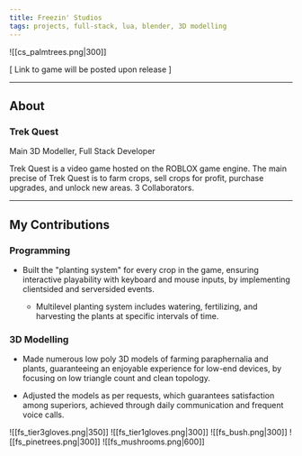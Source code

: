 ```yaml
---
title: Freezin' Studios
tags: projects, full-stack, lua, blender, 3D modelling
---
```

![[cs_palmtrees.png|300]] 

[ Link to game will be posted upon release ]

---
## About

### Trek Quest

Main 3D Modeller, Full Stack Developer

Trek Quest is a video game hosted on the ROBLOX game engine. The main precise of Trek Quest is to farm crops, sell crops for profit, purchase upgrades, and unlock new areas. 3 Collaborators.


---
## My Contributions

### Programming

- Built the "planting system" for every crop in the game, ensuring interactive playability with keyboard and mouse inputs, by implementing clientsided and serversided events.

    - Multilevel planting system includes watering, fertilizing, and harvesting the plants at specific intervals of time.

### 3D Modelling

- Made numerous low poly 3D models of farming paraphernalia and plants, guaranteeing an enjoyable experience for low-end devices, by focusing on low triangle count and clean topology.

- Adjusted the models as per requests, which guarantees satisfaction among superiors, achieved through daily communication and frequent voice calls.

![[fs_tier3gloves.png|350]] ![[fs_tier1gloves.png|300]] ![[fs_bush.png|300]] ![[fs_pinetrees.png|300]] ![[fs_mushrooms.png|600]] 